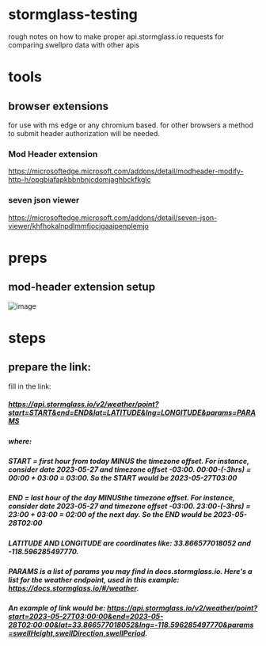 # stormglass-testing
rough notes on how to make proper api.stormglass.io requests for comparing swellpro data with other apis
# tools
## browser extensions
for use with ms edge or any chromium based. for other browsers a method to submit header authorization will be needed.
### Mod Header extension
https://microsoftedge.microsoft.com/addons/detail/modheader-modify-http-h/opgbiafapkbbnbnjcdomjaghbckfkglc
### seven json viewer
https://microsoftedge.microsoft.com/addons/detail/seven-json-viewer/khfhokalnpdlmmfjocjgaaipenplemjo
# preps
## mod-header extension setup
![image](https://github.com/xtreme-solutions/stormglass-testing/assets/34108754/6f699d97-c7ba-489e-a756-75a52d96d1fb)
# steps
## prepare the link:
fill in the link:
##### https://api.stormglass.io/v2/weather/point?start=START&end=END&lat=LATITUDE&lng=LONGITUDE&params=PARAMS
##### where:
##### START = first hour from today MINUS the timezone offset. For instance, consider date 2023-05-27 and timezone offset -03:00. 00:00-(-3hrs) = 00:00 + 03:00 = 03:00. So the START would be 2023-05-27T03:00
##### END = last hour of the day MINUSthe timezone offset. For instance, consider date 2023-05-27 and timezone offset -03:00. 23:00-(-3hrs) = 23:00 + 03:00 = 02:00 of the next day. So the END would be 2023-05-28T02:00
##### LATITUDE AND LONGITUDE are coordinates like: 33.866577018052 and -118.596285497770.
##### PARAMS is a list of params you may find in docs.stormglass.io. Here's a list for the weather endpoint, used in this example: https://docs.stormglass.io/#/weather.
##### An example of link would be: https://api.stormglass.io/v2/weather/point?start=2023-05-27T03:00:00&end=2023-05-28T02:00:00&lat=33.866577018052&lng=-118.596285497770&params=swellHeight,swellDirection,swellPeriod.
